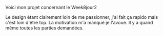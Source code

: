 Voici mon projet concernant le Week8jour2

Le design étant clairement loin de me passionner, j'ai fait ça rapido mais c'est loin d'être top. La motivation m'a manqué je l'avoue. Il y a quand même toutes les parties demandées.
